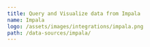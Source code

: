 ```yaml
---
title: Query and Visualize data from Impala
name: Impala
logo: /assets/images/integrations/impala.png
path: /data-sources/impala/
---
```

